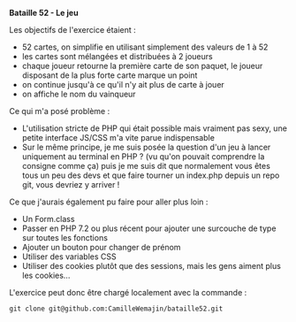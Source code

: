 **Bataille 52 - Le jeu**

Les objectifs de l'exercice étaient : 

* 52 cartes, on simplifie en utilisant simplement des valeurs de 1 à 52
* les cartes sont mélangées et distribuées à 2 joueurs
* chaque joueur retourne la première carte de son paquet, le joueur disposant de la plus forte carte marque un point
* on continue jusqu'à ce qu'il n'y ait plus de carte à jouer
* on affiche le nom du vainqueur

Ce qui m'a posé problème : 
* L'utilisation stricte de PHP qui était possible mais vraiment pas sexy, une petite interface JS/CSS m'a vite parue indispensable 
* Sur le même principe, je me suis posée la question d'un jeu à lancer uniquement au terminal en PHP ? (vu qu'on pouvait comprendre la consigne comme ça) puis je me suis dit que normalement vous êtes tous un peu des devs et que faire tourner un index.php depuis un repo git, vous devriez y arriver !

Ce que j'aurais également pu faire pour aller plus loin :
- Un Form.class
- Passer en PHP 7.2 ou plus récent pour ajouter une surcouche de type sur toutes les fonctions
- Ajouter un bouton pour changer de prénom
- Utiliser des variables CSS
- Utiliser des cookies plutôt que des sessions, mais les gens aiment plus les cookies...

L'exercice peut donc être chargé localement avec la commande :

``git clone git@github.com:CamilleWemajin/bataille52.git``